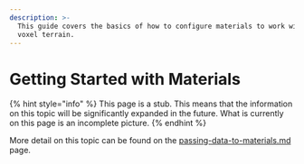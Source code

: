 ```yaml
---
description: >-
  This guide covers the basics of how to configure materials to work with a
  voxel terrain.
---
```


# Getting Started with Materials

{% hint style="info" %}
This page is a stub. This means that the information on this topic will be significantly expanded in the future. What is currently on this page is an incomplete picture.
{% endhint %}

More detail on this topic can be found on the [passing-data-to-materials.md](../../landmass-and-metagraphs/deep-dives-into-metagraphs/passing-data-to-materials.md "mention") page.
